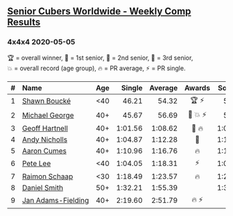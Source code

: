 <style>table {white-space: nowrap;}</style>
<link rel="stylesheet" type="text/css" href="/scw-comp/css/flags.css" />

## [Senior Cubers Worldwide - Weekly Comp Results](/scw-comp/results/)
### 4x4x4 2020-05-05

<span style="white-space: nowrap;">🏆 = overall winner</span>, <span style="white-space: nowrap;">🥇 = 1st senior</span>, <span style="white-space: nowrap;">🥈 = 2nd senior</span>, <span style="white-space: nowrap;">🥉 = 3rd senior</span>, <span style="white-space: nowrap;">💥 = overall record (age group)</span>, <span style="white-space: nowrap;">🔥 = PR average</span>, <span style="white-space: nowrap;">⚡ = PR single</span>.

| # | Name | Age | Single | Average | Awards | Solve 1 | Solve 2 | Solve 3 | Solve 4 | Solve 5 | Video |
| :--: | :-- | :--: | --: | --: | :--: | --: | --: | --: | --: | --: | :-- |
| 1 | [Shawn Boucké](../../persons/shawn_boucke/444.md) | <40 | 46.21 | 54.32 | 🏆 ⚡ | 56.20 | 46.21 | 51.38 | 55.38 | 58.02 | [Desktop](https://www.facebook.com/events/543220986391837/permalink/548566115857324) / [Mobile](https://m.facebook.com/events/543220986391837?view=permalink&id=548566115857324) |
| 2 | [Michael George](../../persons/michael_george/444.md) | 40+ | 45.67 | 56.69 | 🥇 💥 ⚡ | 55.49 | 59.20 | 55.37 | 1:03.46 | 45.67 | [Desktop](https://www.facebook.com/events/557526585195168/permalink/559133148367845) / [Mobile](https://m.facebook.com/events/557526585195168?view=permalink&id=559133148367845) |
| 3 | [Geoff Hartnell](../../persons/geoff_hartnell/444.md) | 40+ | 1:01.56 | 1:08.62 | 🥈 🔥 | 1:01.56 | 1:10.47 | 1:31.56 | 1:10.73 | 1:04.66 | [Desktop](https://www.facebook.com/events/557526585195168/permalink/560010151613478) / [Mobile](https://m.facebook.com/events/557526585195168?view=permalink&id=560010151613478) |
| 4 | [Andy Nicholls](../../persons/andy_nicholls/444.md) | 40+ | 1:04.87 | 1:12.28 | 🥉 | 1:19.89 | 1:04.87 | DNF | 1:08.86 | 1:08.09 | [Desktop](https://www.facebook.com/events/557526585195168/permalink/560016481612845) / [Mobile](https://m.facebook.com/events/557526585195168?view=permalink&id=560016481612845) |
| 5 | [Aaron Cumes](../../persons/aaron_cumes/444.md) | 40+ | 1:10.96 | 1:16.76 | 🔥 | 1:12.68 | 1:34.80 | 1:15.71 | 1:10.96 | 1:21.88 | [Desktop](https://www.facebook.com/events/557526585195168/permalink/559799351634558) / [Mobile](https://m.facebook.com/events/557526585195168?view=permalink&id=559799351634558) |
| 6 | [Pete Lee](../../persons/pete_lee/444.md) | <40 | 1:04.05 | 1:18.31 | ⚡ | 1:04.05 | 1:13.54 | 1:18.71 | 1:22.67 | 1:35.39 | [Desktop](https://www.facebook.com/events/557526585195168/permalink/559799351634558) / [Mobile](https://m.facebook.com/events/557526585195168?view=permalink&id=559799351634558) |
| 7 | [Raimon Schaap](../../persons/raimon_schaap/444.md) | <30 | 1:18.49 | 1:23.57 | 🔥 | 1:23.36 | 1:22.08 | 1:25.27 | 1:18.49 | 1:55.66 | [Desktop](https://www.facebook.com/events/557526585195168/permalink/557561768524983) / [Mobile](https://m.facebook.com/events/557526585195168?view=permalink&id=557561768524983) |
| 8 | [Daniel Smith](../../persons/daniel_smith/444.md) | 50+ | 1:32.21 | 1:55.39 |  | 1:32.21 | 2:25.83 | 1:47.76 | 1:32.58 | DNF | [Desktop](https://www.facebook.com/events/557526585195168/permalink/562120181402475) / [Mobile](https://m.facebook.com/events/557526585195168?view=permalink&id=562120181402475) |
| 9 | [Jan Adams-Fielding](../../persons/jan_adams_fielding/444.md) | 40+ | 2:19.60 | 2:51.79 | 🔥 ⚡ | DNF | 2:30.76 | 2:56.15 | 3:08.47 | 2:19.60 | [Desktop](https://www.facebook.com/events/557526585195168/permalink/562206448060515) / [Mobile](https://m.facebook.com/events/557526585195168?view=permalink&id=562206448060515) |

<!-- Global site tag (gtag.js) - Google Analytics -->
<script async src="https://www.googletagmanager.com/gtag/js?id=UA-86348435-3"></script>
<script>window.dataLayer = window.dataLayer || []; function gtag() {dataLayer.push(arguments);} gtag('js', new Date()); gtag('config', 'UA-86348435-3');</script>

